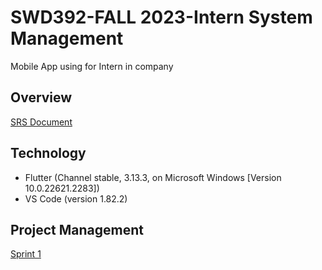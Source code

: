 # SWD392-FALL 2023-Intern System Management

Mobile App using for Intern in company

## Overview

[SRS Document](https://docs.google.com/document/d/1EuNSHOM-5P63TT-xWZ4kWwYR9ZYheywXK3uMklClZi0)

## Technology
- Flutter (Channel stable, 3.13.3, on Microsoft Windows [Version 10.0.22621.2283])
- VS Code (version 1.82.2)
## Project Management
[Sprint 1]( https://internmanagement.atlassian.net/jira/software/projects/IMS/boards/1)
